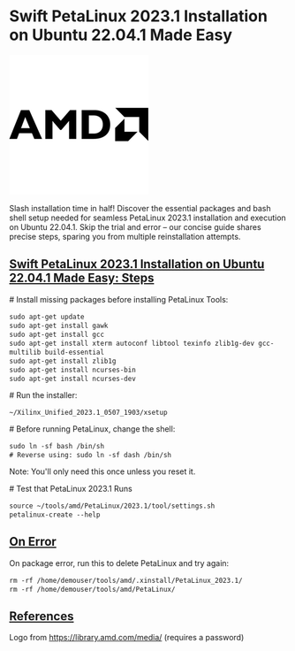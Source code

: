 # Swift PetaLinux 2023.1 Installation on Ubuntu 22.04.1 Made Easy

![amd_logo](amd_logo.png)

Slash installation time in half! Discover the essential packages and bash shell setup needed for seamless PetaLinux 2023.1 installation and execution on Ubuntu 22.04.1. Skip the trial and error – our concise guide shares precise steps, sparing you from multiple reinstallation attempts.

## <u><span>Swift PetaLinux 2023.1 Installation on Ubuntu 22.04.1 Made Easy: Steps</span></u>

\# Install missing packages before installing PetaLinux Tools:

```
sudo apt-get update
sudo apt-get install gawk
sudo apt-get install gcc
sudo apt-get install xterm autoconf libtool texinfo zlib1g-dev gcc-multilib build-essential
sudo apt-get install zlib1g 
sudo apt-get install ncurses-bin
sudo apt-get install ncurses-dev
```

\# Run the installer:

```
~/Xilinx_Unified_2023.1_0507_1903/xsetup
```

\# Before running PetaLinux, change the shell:

```
sudo ln -sf bash /bin/sh
# Reverse using: sudo ln -sf dash /bin/sh
```

Note: You'll only need this once unless you reset it.

\# Test that PetaLinux 2023.1 Runs

```
source ~/tools/amd/PetaLinux/2023.1/tool/settings.sh
petalinux-create --help
```

## <u><span>On Error</span></u>

On package error, run this to delete PetaLinux and try again:

```
rm -rf /home/demouser/tools/amd/.xinstall/PetaLinux_2023.1/
rm -rf /home/demouser/tools/amd/PetaLinux/
```

## <u><span>References</span></u>

Logo from https://library.amd.com/media/ (requires a password)